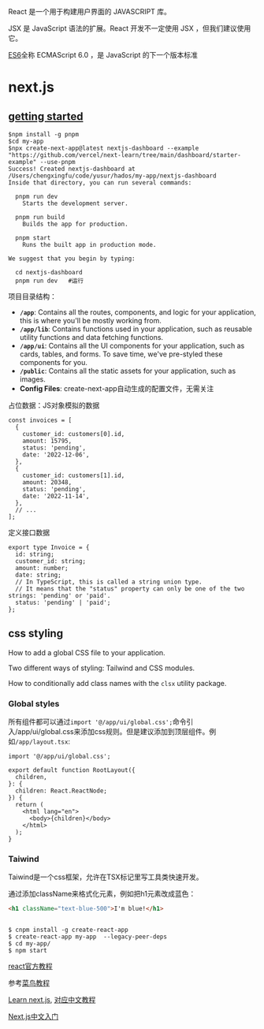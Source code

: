 React 是一个用于构建用户界面的 JAVASCRIPT 库。

JSX 是 JavaScript 语法的扩展。React 开发不一定使用 JSX ，但我们建议使用它。

[ES6](https://www.runoob.com/w3cnote/es6-tutorial.html)全称 ECMAScript 6.0 ，是 JavaScript 的下一个版本标准

# next.js

## [getting started](https://nextjs.org/learn/dashboard-app/getting-started)

```shell
$npm install -g pnpm
$cd my-app
$npx create-next-app@latest nextjs-dashboard --example "https://github.com/vercel/next-learn/tree/main/dashboard/starter-example" --use-pnpm
Success! Created nextjs-dashboard at /Users/chengxingfu/code/yusur/hados/my-app/nextjs-dashboard
Inside that directory, you can run several commands:

  pnpm run dev
    Starts the development server.

  pnpm run build
    Builds the app for production.

  pnpm start
    Runs the built app in production mode.

We suggest that you begin by typing:

  cd nextjs-dashboard
  pnpm run dev   #运行
```



项目目录结构：

- **`/app`**: Contains all the routes, components, and logic for your application, this is where you'll be mostly working from.
- **`/app/lib`**: Contains functions used in your application, such as reusable utility functions and data fetching functions.
- **`/app/ui`**: Contains all the UI components for your application, such as cards, tables, and forms. To save time, we've pre-styled these components for you.
- **`/public`**: Contains all the static assets for your application, such as images.
- **Config Files**: create-next-app自动生成的配置文件，无需关注



 占位数据：JS对象模拟的数据

```tsx
const invoices = [
  {
    customer_id: customers[0].id,
    amount: 15795,
    status: 'pending',
    date: '2022-12-06',
  },
  {
    customer_id: customers[1].id,
    amount: 20348,
    status: 'pending',
    date: '2022-11-14',
  },
  // ...
];
```

定义接口数据

```tsx
export type Invoice = {
  id: string;
  customer_id: string;
  amount: number;
  date: string;
  // In TypeScript, this is called a string union type.
  // It means that the "status" property can only be one of the two strings: 'pending' or 'paid'.
  status: 'pending' | 'paid';
};
```



## css styling

How to add a global CSS file to your application.

Two different ways of styling: Tailwind and CSS modules.

How to conditionally add class names with the `clsx` utility package.

### Global styles


所有组件都可以通过`import '@/app/ui/global.css';`命令引入/app/ui/global.css来添加css规则。但是建议添加到顶层组件。例如`/app/layout.tsx`:

```tsx
import '@/app/ui/global.css';
 
export default function RootLayout({
  children,
}: {
  children: React.ReactNode;
}) {
  return (
    <html lang="en">
      <body>{children}</body>
    </html>
  );
}
```

### Taiwind

Taiwind是一个css框架，允许在TSX标记里写工具类快速开发。

通过添加className来格式化元素，例如把h1元素改成蓝色：

```html
<h1 className="text-blue-500">I'm blue!</h1>
```

























```shell

$ cnpm install -g create-react-app
$ create-react-app my-app  --legacy-peer-deps
$ cd my-app/
$ npm start

```







[react官方教程](https://zh-hans.react.dev/learn/start-a-new-react-project)

参考[菜鸟教程](https://www.runoob.com/react/react-tutorial.html)

[Learn next.js](https://nextjs.org/learn), [对应中文教程](https://qufei1993.github.io/nextjs-learn-cn/chapter2)

[Next.js中文入门](https://www.nextjs.cn/learn/basics/create-nextjs-app?utm_source=next-site&utm_medium=nav-cta&utm_campaign=next-website)